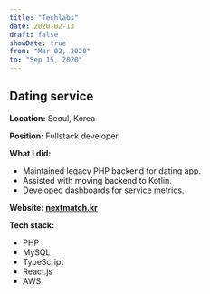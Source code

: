 ```yaml
---
title: "Techlabs"
date: 2020-02-13
draft: false
showDate: true
from: "Mar 02, 2020"
to: "Sep 15, 2020"
---
```


## Dating service

**Location:** Seoul, Korea

**Position:** Fullstack developer

**What I did:**

- Maintained legacy PHP backend for dating app.
- Assisted with moving backend to Kotlin.
- Developed dashboards for service metrics. 

**Website: [nextmatch.kr](https://nextmatch.kr)**

**Tech stack:**

- PHP
- MySQL
- TypeScript
- React.js
- AWS
